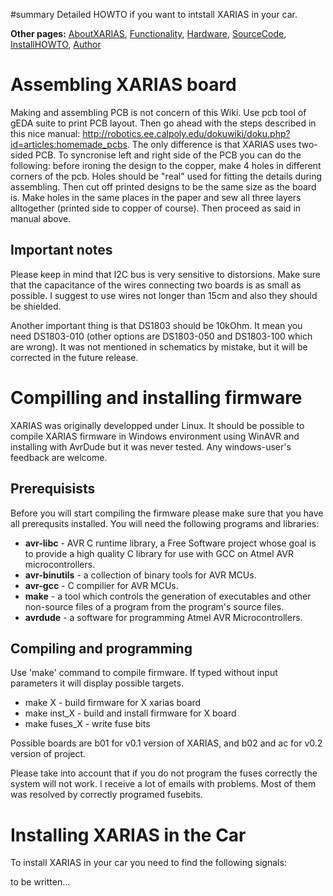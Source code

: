 ﻿#summary Detailed HOWTO if you want to intstall XARIAS in your car.

**Other pages:** [AboutXARIAS](AboutXARIAS.md), [Functionality](Functionality.md), [Hardware](Hardware.md), [SourceCode](SourceCode.md), [InstallHOWTO](InstallHOWTO.md), [Author](Author.md)

# Assembling XARIAS board #

Making and assembling PCB is not concern of this Wiki. Use pcb tool
of gEDA suite to print PCB layout. Then go ahead with the steps
described in this nice manual: http://robotics.ee.calpoly.edu/dokuwiki/doku.php?id=articles:homemade_pcbs.
The only difference is that XARIAS uses two-sided PCB. To syncronise
left and right side of the PCB you can do the following: before
ironing the design to the copper, make 4 holes in different corners
of the pcb. Holes should be "real" used for fitting the details
during assembling. Then cut off printed designs to be the same size as the
board is. Make holes in the same places in the paper and sew all three layers
alltogether (printed side to copper of course). Then proceed as said in
manual above.


## Important notes ##

Please keep in mind that I2C bus is very sensitive to distorsions. Make sure that
the capacitance of the wires connecting two boards is as small as possible. I
suggest to use wires not longer than 15cm and also they should be shielded.

Another important thing is that DS1803 should be 10kOhm. It mean you need
DS1803-010 (other options are DS1803-050 and DS1803-100 which are wrong).
It was not mentioned in schematics by mistake, but it will be corrected in the
future release.

# Compilling and installing firmware #

XARIAS was originally developped under Linux.
It should be possible to compile XARIAS  firmware in Windows environment
using WinAVR and installing with AvrDude but it was never tested.
Any windows-user's feedback are welcome.

## Prerequisists ##

Before you will start compiling the firmware please make sure
that you have all prerequsits installed. You will need the
following programs and libraries:
  * **avr-libc** - AVR C runtime library, a Free Software project whose goal is to provide a high quality C library for use with GCC on Atmel AVR microcontrollers.
  * **avr-binutils** - a collection of binary tools for AVR MCUs.
  * **avr-gcc** - C compilier for AVR MCUs.
  * **make** - a tool which controls the generation of executables and other non-source files of a program from the program's source files.
  * **avrdude** - a software for programming Atmel AVR Microcontrollers.

## Compiling and programming ##

Use 'make' command to compile firmware. If typed without input parameters
it will display possible targets.
  * make X        - build firmware for X xarias board
  * make inst\_X   - build and install firmware for X board
  * make fuses\_X  - write fuse bits

Possible boards are b01 for v0.1 version of XARIAS, and  b02 and ac
for v0.2 version of project.

Please take into account that if you do not program the fuses correctly the system will not work.
I receive a lot of emails with problems. Most of them was resolved by correctly programed fusebits.

# Installing XARIAS in the Car #

To install XARIAS in your car you need to find the following signals:

to be written...